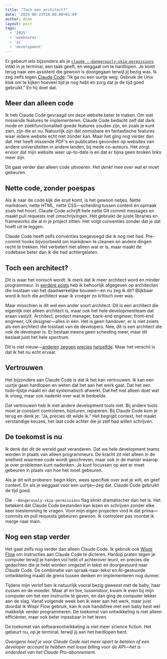 ```yaml
---
title: "Toch een architect?"
date: '2025-06-23T10:00:00+01:00'
author: Anne
layout: post
tags:
  - '2025'
  - 'weeknotes'
  - 'ai'
  - 'development'
---
```


Er gebeurt iets bijzonders als je [`claude --dangerously-skip-permissions`](https://docs.anthropic.com/en/docs/claude-code) intikt in je terminal, een taak geeft, en weggaat om te hardlopen. Je komt terug naar een assistent die gewoon is doorgegaan terwijl jij bezig was. Ik zeg zelfs tegen [Claude Code](https://docs.anthropic.com/en/docs/claude-code): "Ik ga nu een uurtje weg. Gebruik de Unix klok om te kijken hoeveel tijd je nog hebt en zorg dat je de tijd goed gebruikt." En hij doet dat.

## Meer dan alleen code

Ik heb Claude Code gevraagd om deze website beter te maken. Om wat missende features te implementeren. Claude Code bedacht zelf dat dark mode en zoekfunctionaliteit goede features zouden zijn, en zoals je kunt zien, zijn die er nu. Natuurlijk zijn dat onmisbare en fantastische features waar iedere website echt niet zonder kan. Maar het ging nog verder dan dat. Het heeft missende PDF's en publicaties gevonden op websites van andere universiteiten in andere landen, bij mede co-auteurs. Het zorgt ervoor dat mijn website weer up-to-date is en dat er bijna geen broken links meer zijn.

Dit gaat verder dan alleen code uitvoeren. Het *denkt* mee over wat er moet gebeuren.

## Nette code, zonder poespas

Als ik naar de code kijk die eruit komt, is het gewoon netjes. Nette markdown, nette HTML, nette CSS—scheiding tussen content en opmaak zoals het hoort. Claude Code schrijft hele nette Git commit messages en maakt pull requests met omschrijvingen. Het gebruikt de juiste libraries en frameworks die al in je project zitten. Het volgt conventies zonder dat je dat hoeft uit te leggen.

Claude Code heeft zelfs conventies toegevoegd die ik nog niet had. Pre-commit hooks bijvoorbeeld om markdown te cleanen en andere dingen recht te trekken. Het verbetert niet alleen wat er is, maar maakt de codebase beter dan ik die had achtergelaten.

## Toch een architect?

Dit is waar het ironisch wordt. Ik merk dat ik meer architect word en minder programmeur. In [eerdere posts](/2025/04/11/maken-over-schrijven.html) heb ik behoorlijk afgegeven op architecten die losstaan van het daadwerkelijke bouwen—en nu zeg ik dit? Blijkbaar word ik toch die architect waar ik vroeger zo kritisch over was.

Maar misschien is dit wel een ander soort architect. Dit is een architect die eigenlijk niet alleen architect is, maar ook het hele developmentteam dat eraan vastzit. Architect, product manager, back-end engineer, front-end engineer, UX designer—alles in één. Het is geen handover; er is niet zoiets als een architect die losstaat van de developers. Nee, dit is een architect die ook de developer is. Er bestaat ineens geen scheiding meer, maar dit beslaat juist het hele spectrum.

Dit is niet nieuw—[anderen](https://simonwillison.net/2025/Mar/19/vibe-coding/) [zeggen](https://www.youtube.com/watch?v=LCEmiRjPEtQ) [precies](https://brainhub.eu/library/software-developer-age-of-ai) [hetzelfde](https://newsletter.pragmaticengineer.com/p/vibe-coding-as-a-software-engineer). Maar het verschil is dat ik het nu echt ervaar.

## Vertrouwen

Het bijzondere aan Claude Code is dat ik het kan vertrouwen. Ik kan een uurtje gaan hardlopen en weten dat het aan het werk gaat. Dat het een todo-lijstje maakt en dat systematisch afwerkt. Dat het niet alleen doet wat ik vroeg, maar ook nadenkt over wat ik bedoelde.

Dat vertrouwen heb ik met andere development tools niet. Bij andere tools moet je constant controleren, bijsturen, repareren. Bij Claude Code kom je terug en denk je: "Ja, precies dit wilde ik." Het begrijpt context, het maakt verstandige keuzes, het laat code achter die je zelf had willen schrijven.

## De toekomst is nu

Ik denk dat dit de wereld gaat veranderen. Dat we hele development teams worden in plaats van alleen programmeurs. De kracht zit niet alleen in de snelheid waarmee code wordt geschreven, maar ook in de manier waarop je over problemen kunt nadenken. Je kunt focussen op *wat* er moet gebeuren in plaats van *hoe* het moet gebeuren.

Als je dit wilt proberen: begin klein, wees specifiek over wat je wilt, en geef context. En als je weggaat voor een uurtje—zeg dat. Claude Code gebruikt de tijd goed.

Die `--dangerously-skip-permissions` flag klinkt dramatischer dan het is. Het betekent dat Claude Code bestanden kan lezen en schrijven zonder elke keer toestemming te vragen. Voor mijn eigen projecten vind ik dat prima—commits en pull requests gebeuren gewoon. Ik controleer pas voordat ik merge naar main.

## Nog een stap verder

Het gaat zelfs nog verder dan alleen Claude Code. Ik gebruik ook [Wispr Flow](https://wispr.ai/) om instructies aan Claude Code te dicteren. Hardop praten tegen je computer terwijl je handen vol hebt of achterover leunt, en precies die gedachten die je hebt worden omgezet in tekst en doorgestuurd naar Claude Code. De combinatie van spraak-naar-tekst en AI-gestuurde ontwikkeling maakt de grens tussen denken en implementeren nog dunner.

Tijdens mijn verlof ben ik natuurlijk vooral bezig geweest met de baby, haar zussen en de moeder. Maar af en toe, tussendoor, kwam ik even bij mijn computer om het een instructie te geven, en dan ging de computer lekker aan de slag. Vanaf volgende week ben ik weer aan het werk, maar juist doordat ik Wispr Flow gebruik, kan ik ook handsfree met een baby best wel makkelijk verder programmeren. De toekomst van ontwikkeling is niet alleen efficiënter, maar ook beter inpasbaar in het leven.

De toekomst van softwareontwikkeling is niet meer science fiction. Het gebeurt nu, op je terminal, terwijl jij aan het hardlopen bent.

*Overigens hoef je voor Claude Code niet meer apart te betalen of een developer account te hebben met losse billing voor de API—het is onderdeel van het Claude Pro-abonnement.*
